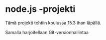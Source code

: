 # node.js -projekti

Tämä projekti tehtiin koulussa 15.3 ihan läpällä.

Samalla harjoitellaan Git-versionhallintaa